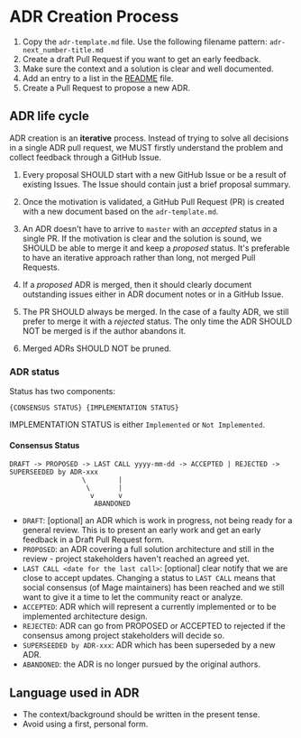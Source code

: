 # ADR Creation Process

1. Copy the `adr-template.md` file. Use the following filename pattern: `adr-next_number-title.md`
2. Create a draft Pull Request if you want to get an early feedback.
3. Make sure the context and a solution is clear and well documented.
4. Add an entry to a list in the [README](./README.md) file.
5. Create a Pull Request to propose a new ADR.

## ADR life cycle

ADR creation is an **iterative** process. Instead of trying to solve all decisions in a single ADR pull request, we MUST firstly understand the problem and collect feedback through a GitHub Issue.

1. Every proposal SHOULD start with a new GitHub Issue or be a result of existing Issues. The Issue should contain just a brief proposal summary.

2. Once the motivation is validated, a GitHub Pull Request (PR) is created with a new document based on the `adr-template.md`.

3. An ADR doesn't have to arrive to `master` with an _accepted_ status in a single PR. If the motivation is clear and the solution is sound, we SHOULD be able to merge it and keep a _proposed_ status. It's preferable to have an iterative approach rather than long, not merged Pull Requests.

4. If a _proposed_ ADR is merged, then it should clearly document outstanding issues either in ADR document notes or in a GitHub Issue.

5. The PR SHOULD always be merged. In the case of a faulty ADR, we still prefer to  merge it with a _rejected_ status. The only time the ADR SHOULD NOT be merged is if the author abandons it.

6. Merged ADRs SHOULD NOT be pruned.

### ADR status

Status has two components:

```
{CONSENSUS STATUS} {IMPLEMENTATION STATUS}
```

IMPLEMENTATION STATUS is either `Implemented` or `Not Implemented`.

#### Consensus Status

```
DRAFT -> PROPOSED -> LAST CALL yyyy-mm-dd -> ACCEPTED | REJECTED -> SUPERSEEDED by ADR-xxx
                  \        |
                   \       |
                    v      v
                     ABANDONED
```

+ `DRAFT`: [optional] an ADR which is work in progress, not being ready for a general review. This is to present an early work and get an early feedback in a Draft Pull Request form.
+ `PROPOSED`: an ADR covering a full solution architecture and still in the review - project stakeholders haven't reached an agreed yet.
+ `LAST CALL <date for the last call>`: [optional] clear notify that we are close to accept updates. Changing a status to `LAST CALL` means that social consensus (of Mage maintainers) has been reached and we still want to give it a time to let the community react or analyze.
+ `ACCEPTED`: ADR which will represent a currently implemented or to be implemented architecture design.
+ `REJECTED`: ADR can go from PROPOSED or ACCEPTED to rejected if the consensus among project stakeholders will decide so.
+ `SUPERSEEDED by ADR-xxx`: ADR which has been superseded by a new ADR.
+ `ABANDONED`: the ADR is no longer pursued by the original authors.

## Language used in ADR

+ The context/background should be written in the present tense.
+ Avoid using a first, personal form.